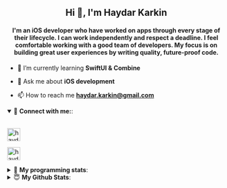 <h2 align="center">Hi 👋, I'm Haydar Karkin</h2>
<h4 align="center">I'm an iOS developer who have worked on apps through every stage of their lifecycle. I can work independently and respect a deadline. I feel comfortable working with a good team of developers. My focus is on building great user experiences by writing quality, future-proof code.</h4>

- 🌱 I’m currently learning **SwiftUI & Combine**

- 💬 Ask me about **iOS development**

- 📫 How to reach me **haydar.karkin@gmail.com**

<details open> 
 <summary>🔗 <b>Connect with me:</b>: </summary>
<br>
<p align="left">
<a href="https://linkedin.com/in/haydar-karkin" target="blank"><img align="center" src="https://img.shields.io/badge/LinkedIn-0077B5?style=for-the-badge&logo=linkedin&logoColor=white" alt="haydar-karkin" height="30" /></a>
</p>

<p align="left"> <a href="https://twitter.com/haydarkarkin" target="blank"><img src="https://img.shields.io/twitter/follow/haydarkarkin?logo=twitter&style=for-the-badge" height="30" alt="haydarkarkin" /></a> </p>
</details>

<details> 
 <summary>🤖 <b>My programming stats</b>: </summary>
<br>
<!--START_SECTION:waka-->
**I'm a Night 🦉** 

```text
🌞 Morning    10 commits     █░░░░░░░░░░░░░░░░░░░░░░░░   4.81% 
🌆 Daytime    47 commits     █████░░░░░░░░░░░░░░░░░░░░   22.6% 
🌃 Evening    87 commits     ██████████░░░░░░░░░░░░░░░   41.83% 
🌙 Night      64 commits     ███████░░░░░░░░░░░░░░░░░░   30.77%

```
📅 **I'm Most Productive on Sunday** 

```text
Monday       16 commits     ██░░░░░░░░░░░░░░░░░░░░░░░   7.69% 
Tuesday      6 commits      ░░░░░░░░░░░░░░░░░░░░░░░░░   2.88% 
Wednesday    25 commits     ███░░░░░░░░░░░░░░░░░░░░░░   12.02% 
Thursday     32 commits     ███░░░░░░░░░░░░░░░░░░░░░░   15.38% 
Friday       21 commits     ██░░░░░░░░░░░░░░░░░░░░░░░   10.1% 
Saturday     35 commits     ████░░░░░░░░░░░░░░░░░░░░░   16.83% 
Sunday       73 commits     ████████░░░░░░░░░░░░░░░░░   35.1%

```


📊 **This Week I Spent My Time On** 

```text
💬 Programming Languages: 
No Activity Tracked This Week

```

**I Mostly Code in Swift** 

```text
Swift                    16 repos            ██████████████████░░░░░░░   72.73% 
Objective-C              2 repos             ██░░░░░░░░░░░░░░░░░░░░░░░   9.09% 
JavaScript               1 repo              █░░░░░░░░░░░░░░░░░░░░░░░░   4.55% 
HTML                     1 repo              █░░░░░░░░░░░░░░░░░░░░░░░░   4.55% 
Vue                      1 repo              █░░░░░░░░░░░░░░░░░░░░░░░░   4.55%

```



 Last Updated on 18/06/2021
<!--END_SECTION:waka-->
</details>


<details>
<summary>😇 <b>My Github Stats</b>: </summary>
<br>

<p>&nbsp;<img align="center" src="https://github-readme-stats.vercel.app/api?username=haydarkarkin&show_icons=true&locale=en&theme=dark" alt="haydarkarkin" /></p>

<p><img align="center" src="https://github-readme-streak-stats.herokuapp.com/?user=haydarkarkin&theme=dark" alt="haydarkarkin" /></p>
</details>
